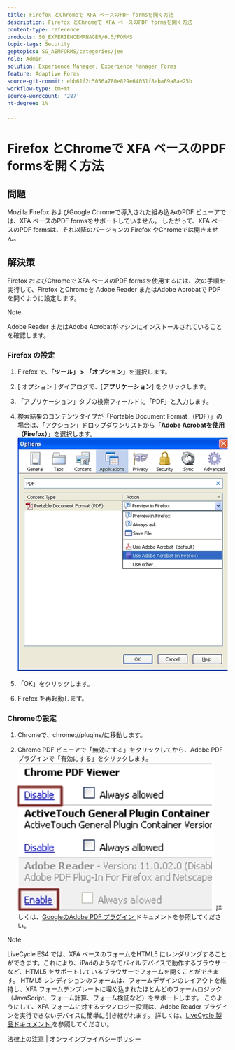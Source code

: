 ```yaml
---
title: Firefox とChromeで XFA ベースのPDF formsを開く方法
description: Firefox とChromeで XFA ベースのPDF formsを開く方法
content-type: reference
products: SG_EXPERIENCEMANAGER/6.5/FORMS
topic-tags: Security
geptopics: SG_AEMFORMS/categories/jee
role: Admin
solution: Experience Manager, Experience Manager Forms
feature: Adaptive Forms
source-git-commit: ebb61f2c5056a780e829e64031f8eba69a8ae25b
workflow-type: tm+mt
source-wordcount: '287'
ht-degree: 1%

---
```


# Firefox とChromeで XFA ベースのPDF formsを開く方法

## 問題

Mozilla Firefox およびGoogle Chromeで導入された組み込みのPDF ビューアでは、XFA ベースのPDF formsをサポートしていません。 したがって、XFA ベースのPDF formsは、それ以降のバージョンの Firefox やChromeでは開きません。

## 解決策

Firefox およびChromeで XFA ベースのPDF formsを使用するには、次の手順を実行して、Firefox とChromeを Adobe Reader またはAdobe Acrobatで PDF を開くように設定します。

>[!NOTE]
> 
> Adobe Reader またはAdobe Acrobatがマシンにインストールされていることを確認します。

### Firefox の設定

1. Firefox で、「**ツール」 > 「オプション**」を選択します。

1. [ オプション ] ダイアログで、[**アプリケーション**] をクリックします。

1. 「アプリケーション」タブの検索フィールドに「PDF」と入力します。

1. 検索結果のコンテンツタイプが「Portable Document Format （PDF）」の場合は、「アクション」ドロップダウンリストから「**Adobe Acrobatを使用（Firefox）**」を選択します。
   ![use-adobe-acrobat](/help/forms/using/assets/use-adobe-acrobat.png)
1. 「OK」をクリックします。

1. Firefox を再起動します。

### Chromeの設定

1. Chromeで、chrome://plugins/に移動します。

1. Chrome PDF ビューアで「無効にする」をクリックしてから、Adobe PDF プラグインで「有効にする」をクリックします。
   ![chrome-pdf-viewer](/help/forms/using/assets/chrome-image.png)
詳しくは、[GoogleのAdobe PDF プラグイン ](https://support.google.com/chrome/?hl=en&amp;visit_id=638803785294106945-2276548125&amp;rd=4&amp;topic=3421431#topic=7439538) ドキュメントを参照してください。

>[!NOTE]
> 
> LiveCycle ES4 では、XFA ベースのフォームをHTML5 にレンダリングすることができます。これにより、iPadのようなモバイルデバイスで動作するブラウザーなど、HTML5 をサポートしているブラウザーでフォームを開くことができます。 HTML5 レンディションのフォームは、フォームデザインのレイアウトを維持し、XFA フォームテンプレートに埋め込まれたほとんどのフォームロジック（JavaScript、フォーム計算、フォーム検証など）をサポートします。 このようにして、XFA フォームに対するテクノロジー投資は、Adobe Reader プラグインを実行できないデバイスに簡単に引き継がれます。
>詳しくは、[LiveCycle 製品ドキュメント ](https://business.adobe.com/products/experience-manager/forms/aem-forms.html) を参照してください。

[ 法律上の注意 ](https://chl-author-preview.corp.adobe.com/content/help/en/legal/legal-notices.html)    |    [ オンラインプライバシーポリシー ](https://www.adobe.com/jp/privacy.html)